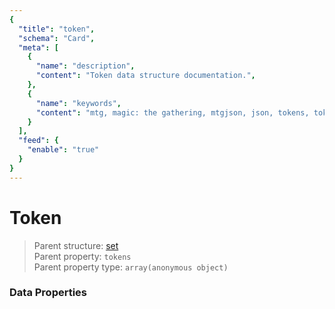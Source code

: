 ```yaml
---
{
  "title": "token",
  "schema": "Card",
  "meta": [
    {
      "name": "description",
      "content": "Token data structure documentation.",
    },
    {
      "name": "keywords",
      "content": "mtg, magic: the gathering, mtgjson, json, tokens, token",
    }
  ],
  "feed": {
    "enable": "true"
  }
}
---
```


# Token

> Parent structure: [set](../set)  
> Parent property: `tokens`  
> Parent property type: `array(anonymous object)`  

### Data Properties

<Documentation/>
